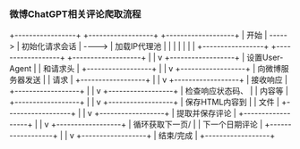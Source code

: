 ### 微博ChatGPT相关评论爬取流程

+-----------------+ +------------------+ +-------------------+
| 开始 | -----> | 初始化请求会话 | ----> | 加载IP代理池 |
| | | | | |
+-----------------+ +------------------+ +-------------------+
|
|
v
+------------------+
| 设置User-Agent |
| 和请求头 |
+------------------+
|
|
v
+------------------+
| 向微博服务器发送 |
| 请求 |
+------------------+
|
|
v
+------------------+
| 接收响应 |
+------------------+
|
|
v
+------------------+
| 检查响应状态码、 |
| 内容等 |
+------------------+
|
|
v
+------------------+
| 保存HTML内容到 |
| 文件 |
+------------------+
|
|
v
+------------------+
| 提取并保存评论 |
+------------------+
|
|
v
+------------------+
| 循环获取下一页/ |
| 下一个日期评论 |
+------------------+
|
|
v
+------------------+
| 结束/完成 |
+------------------+
